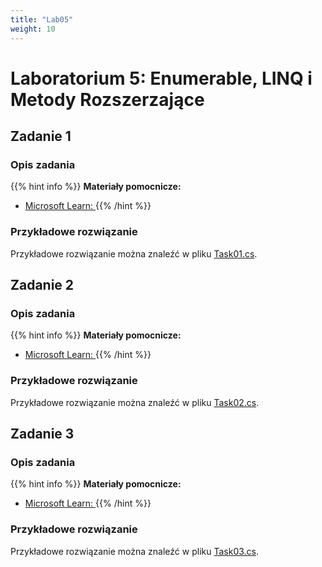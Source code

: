 ```yaml
---
title: "Lab05"
weight: 10
---
```


# Laboratorium 5: Enumerable, LINQ i Metody Rozszerzające

## Zadanie 1

### Opis zadania

{{% hint info %}}
**Materiały pomocnicze:**

- [Microsoft Learn: ](link)
  {{% /hint %}}

### Przykładowe rozwiązanie

Przykładowe rozwiązanie można znaleźć w pliku [Task01.cs](/labs/lab05/solution/tasks/Task01.cs).

## Zadanie 2

### Opis zadania

{{% hint info %}}
**Materiały pomocnicze:**

- [Microsoft Learn: ](link)
  {{% /hint %}}

### Przykładowe rozwiązanie

Przykładowe rozwiązanie można znaleźć w pliku [Task02.cs](/labs/lab05/solution/tasks/Task02.cs).

## Zadanie 3

### Opis zadania

{{% hint info %}}
**Materiały pomocnicze:**

- [Microsoft Learn: ](link)
  {{% /hint %}}

### Przykładowe rozwiązanie

Przykładowe rozwiązanie można znaleźć w pliku [Task03.cs](/labs/lab05/solution/tasks/Task03.cs).
